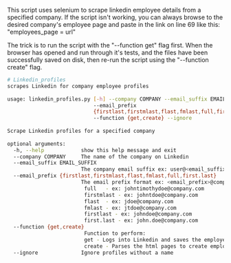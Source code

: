 This script uses selenium to scrape linkedin employee details from a specified company.  If the script isn't working, you can always browse to the desired company's employee page and paste in the link on line 69 like this: "employees_page = url"

The trick is to run the script with the "--function get" flag first.  When the browser has opened and run through it's tests, and the files have been successfully saved on disk, then re-run the script using the "--function create" flag.  

```sh
# Linkedin_profiles  
scrapes Linkedin for company employee profiles  
  
usage: linkedin_profiles.py [-h] --company COMPANY --email_suffix EMAIL_SUFFIX  
                            --email_prefix  
                            {firstlast,firstmlast,flast,fmlast,full,first.last}  
                            --function {get,create} --ignore  
  
Scrape Linkedin profiles for a specified company  
  
optional arguments:  
  -h, --help            show this help message and exit  
  --company COMPANY     The name of the company on Linkedin  
  --email_suffix EMAIL_SUFFIX  
                        The company email suffix ex: user@<email_suffix>  
  --email_prefix {firstlast,firstmlast,flast,fmlast,full,first.last}  
                        The email prefix format ex: <email_prefix>@company.com  
                         full   - ex: johntimothydoe@company.com  
                         firstmlast - ex: johntdoe@company.com  
                         flast  - ex: jdoe@company.com  
                         fmlast - ex: jtdoe@company.com  
                         firstlast - ex: johndoe@company.com  
                         first.last - ex: john.doe@company.com  
  --function {get,create}  
                         Function to perform:    
                         get - Logs into Linkedin and saves the employee html pages  
                         create - Parses the html pages to create employee lists  
  --ignore              Ignore profiles without a name 
```
